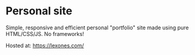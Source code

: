 # Personal site
Simple, responsive and efficient personal "portfolio" site made using pure HTML/CSS/JS. No frameworks!

Hosted at: https://lexones.com/

